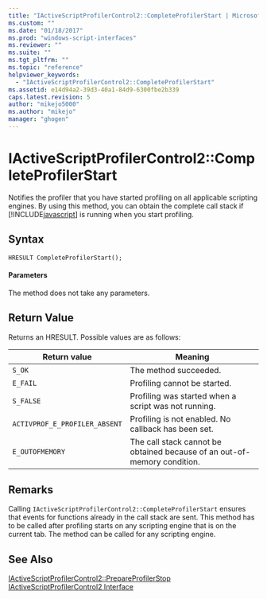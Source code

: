 ```yaml
---
title: "IActiveScriptProfilerControl2::CompleteProfilerStart | Microsoft Docs"
ms.custom: ""
ms.date: "01/18/2017"
ms.prod: "windows-script-interfaces"
ms.reviewer: ""
ms.suite: ""
ms.tgt_pltfrm: ""
ms.topic: "reference"
helpviewer_keywords: 
  - "IActiveScriptProfilerControl2::CompleteProfilerStart"
ms.assetid: e14d94a2-39d3-40a1-84d9-6300fbe2b339
caps.latest.revision: 5
author: "mikejo5000"
ms.author: "mikejo"
manager: "ghogen"
---
```

# IActiveScriptProfilerControl2::CompleteProfilerStart
Notifies the profiler that you have started profiling on all applicable scripting engines. By using this method, you can obtain the complete call stack if [!INCLUDE[javascript](../../javascript/includes/javascript-md.md)] is running when you start profiling.  
  
## Syntax  
  
```  
HRESULT CompleteProfilerStart();  
```  
  
#### Parameters  
 The method does not take any parameters.  
  
## Return Value  
 Returns an HRESULT. Possible values are as follows:  
  
|Return value|Meaning|  
|------------------|-------------|  
|`S_OK`|The method succeeded.|  
|`E_FAIL`|Profiling cannot be started.|  
|`S_FALSE`|Profiling was started when a script was not running.|  
|`ACTIVPROF_E_PROFILER_ABSENT`|Profiling is not enabled. No callback has been set.|  
|`E_OUTOFMEMORY`|The call stack cannot be obtained because of an out-of-memory condition.|  
  
## Remarks  
 Calling `IActiveScriptProfilerControl2::CompleteProfilerStart` ensures that events for functions already in the call stack are sent. This method has to be called after profiling starts on any scripting engine that is on the current tab. The method can be called for any scripting engine.  
  
## See Also  
 [IActiveScriptProfilerControl2::PrepareProfilerStop](../../winscript/reference/iactivescriptprofilercontrol2-prepareprofilerstop.md)   
 [IActiveScriptProfilerControl2 Interface](../../winscript/reference/iactivescriptprofilercontrol2-interface.md)